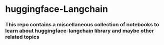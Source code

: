 # huggingface-Langchain
### This repo contains a miscellaneous collection of notebooks to learn about huggingface-langchain library and maybe other related topics

